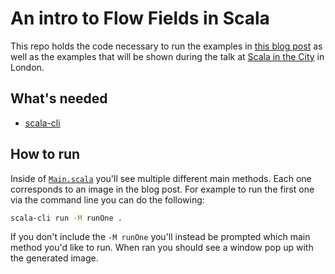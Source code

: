 # An intro to Flow Fields in Scala

This repo holds the code necessary to run the examples in [this blog
post](https://www.chris-kipp.io/blog/an-intro-to-flow-fields-in-scala) as well
as the examples that will be shown during the talk at [Scala in the
City](https://www.meetup.com/scala-in-the-city/events/292844959/) in London.

## What's needed

- [scala-cli](https://scala-cli.virtuslab.org/)

## How to run

Inside of [`Main.scala`](./Main.scala) you'll see multiple different main
methods. Each one corresponds to an image in the blog post. For example to run
the first one via the command line you can do the following:

```sh
scala-cli run -M runOne .
```

If you don't include the `-M runOne` you'll instead be prompted which main
method you'd like to run. When ran you should see a window pop up with the
generated image.
